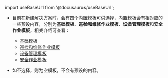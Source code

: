 
import useBaseUrl from '@docusaurus/useBaseUrl';

* 目前在新建解决方案时，会有四个内置模板可供选择，内置模板会有相对应的一些预设内容，分别为**基础模板**、**巡检和维修作业模板**、**设备管理模板**和**安全作业模板**，相关介绍可查看：
  * [基础模板](系统配置手册/模板详细说明/基础模板.md)
  * [巡检和维修作业模板](系统配置手册/模板详细说明/巡检和维修作业模板.md)
  * [设备管理模板](系统配置手册/模板详细说明/设备管理模板.md)
  * [安全作业模板](系统配置手册/模板详细说明/安全作业模板.md)

* 如不选择，则为空模板，不会有预设的内容。
